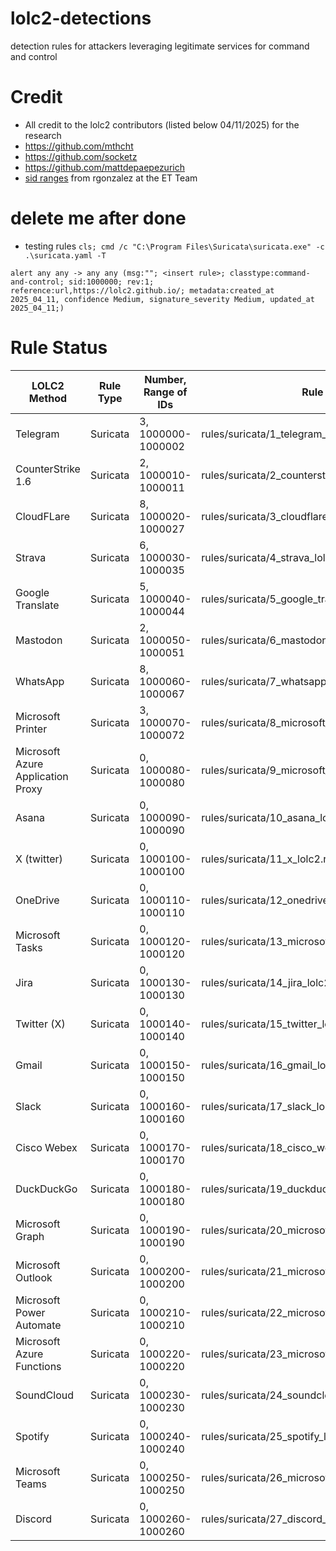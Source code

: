 # lolc2-detections
detection rules for attackers leveraging legitimate services for command and control

# Credit
- All credit to the lolc2 contributors (listed below 04/11/2025) for the research
- https://github.com/mthcht
- https://github.com/socketz
- https://github.com/mattdepaepezurich
- [sid ranges](https://community.emergingthreats.net/t/signature-id-allocation-ranges/491) from rgonzalez at the ET Team

# delete me after done
- testing rules `cls; cmd /c "C:\Program Files\Suricata\suricata.exe" -c .\suricata.yaml -T`
```
alert any any -> any any (msg:""; <insert rule>; classtype:command-and-control; sid:1000000; rev:1; reference:url,https://lolc2.github.io/; metadata:created_at 2025_04_11, confidence Medium, signature_severity Medium, updated_at 2025_04_11;)
```

# Rule Status
| LOLC2 Method                      | Rule Type | Number, Range of IDs | Rule File Path                                          |
| ---                               | ---       | ---                  | ---                                                     |
| Telegram                          | Suricata  | 3, 1000000-1000002   | rules/suricata/1_telegram_lolc2.rules                   |
| CounterStrike 1.6                 | Suricata  | 2, 1000010-1000011   | rules/suricata/2_counterstrike1_6_lolc2.rules           |
| CloudFLare                        | Suricata  | 8, 1000020-1000027   | rules/suricata/3_cloudflare_lolc2.rules                 |
| Strava                            | Suricata  | 6, 1000030-1000035   | rules/suricata/4_strava_lolc2.rules                     |
| Google Translate                  | Suricata  | 5, 1000040-1000044   | rules/suricata/5_google_translate_lolc2.rules           |
| Mastodon                          | Suricata  | 2, 1000050-1000051   | rules/suricata/6_mastodon_lolc2.rules                   |
| WhatsApp                          | Suricata  | 8, 1000060-1000067   | rules/suricata/7_whatsapp_lolc2.rules                   |
| Microsoft Printer                 | Suricata  | 3, 1000070-1000072   | rules/suricata/8_microsoft_printer_lolc2c2.rules        |
| Microsoft Azure Application Proxy | Suricata  | 0, 1000080-1000080   | rules/suricata/9_microsoft_azure_app_proxy_lolc2.rules  |
| Asana                             | Suricata  | 0, 1000090-1000090   | rules/suricata/10_asana_lolc2.rules                     |
| X (twitter)                       | Suricata  | 0, 1000100-1000100   | rules/suricata/11_x_lolc2.rules                         |
| OneDrive                          | Suricata  | 0, 1000110-1000110   | rules/suricata/12_onedrive_lolc2.rules                  |
| Microsoft Tasks                   | Suricata  | 0, 1000120-1000120   | rules/suricata/13_microsoft_tasks_lolc2.rules           |
| Jira                              | Suricata  | 0, 1000130-1000130   | rules/suricata/14_jira_lolc2.rules                      |
| Twitter (X)                       | Suricata  | 0, 1000140-1000140   | rules/suricata/15_twitter_lolc2.rules                   |
| Gmail                             | Suricata  | 0, 1000150-1000150   | rules/suricata/16_gmail_lolc2.rules                     |
| Slack                             | Suricata  | 0, 1000160-1000160   | rules/suricata/17_slack_lolc2.rules                     |
| Cisco Webex                       | Suricata  | 0, 1000170-1000170   | rules/suricata/18_cisco_webex_lolc2.rules               |
| DuckDuckGo                        | Suricata  | 0, 1000180-1000180   | rules/suricata/19_duckduckgo_lolc2.rules                |
| Microsoft Graph                   | Suricata  | 0, 1000190-1000190   | rules/suricata/20_microsoft_graph_lolc2.rules           |
| Microsoft Outlook                 | Suricata  | 0, 1000200-1000200   | rules/suricata/21_microsoft_outlook_lolc2.rules         |
| Microsoft Power Automate          | Suricata  | 0, 1000210-1000210   | rules/suricata/22_microsoft_power_automate_lolc2.rules  |
| Microsoft Azure Functions         | Suricata  | 0, 1000220-1000220   | rules/suricata/23_microsoft_azure_functions_lolc2.rules |
| SoundCloud                        | Suricata  | 0, 1000230-1000230   | rules/suricata/24_soundcloud_lolc2.rules                |
| Spotify                           | Suricata  | 0, 1000240-1000240   | rules/suricata/25_spotify_lolc2.rules                   |
| Microsoft Teams                   | Suricata  | 0, 1000250-1000250   | rules/suricata/26_microsoft_teams_lolc2.rules           |
| Discord                           | Suricata  | 0, 1000260-1000260   | rules/suricata/27_discord_lolc2.rules                   |
